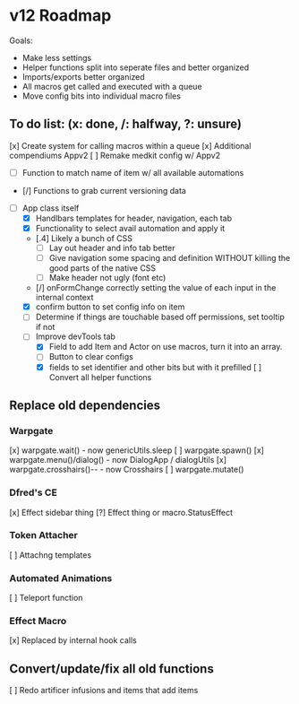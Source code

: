 # v12 Roadmap
Goals:
- Make less settings
- Helper functions split into seperate files and better organized
- Imports/exports better organized
- All macros get called and executed with a queue
- Move config bits into individual macro files

## To do list: (x: done, /: halfway, ?: unsure)
[x] Create system for calling macros within a queue
[x] Additional compendiums Appv2
[ ] Remake medkit config w/ Appv2
- [ ] Function to match name of item w/ all available automations
- [/] Functions to grab current versioning data
- [ ] App class itself
    - [x] Handlbars templates for header, navigation, each tab
    - [x] Functionality to select avail automation and apply it
    - [.4] Likely a bunch of CSS
        - [ ] Lay out header and info tab better
        - [ ] Give navigation some spacing and definition WITHOUT killing the good parts of the native CSS
        - [ ] Make header not ugly (font etc)
    - [/] onFormChange correctly setting the value of each input in the internal context
    - [x] confirm button to set config info on item
    - [ ] Determine if things are touchable based off permissions, set tooltip if not
    - [ ] Improve devTools tab
        - [x] Field to add Item and Actor on use macros, turn it into an array.
        - [ ] Button to clear configs
        - [x] fields to set identifier and other bits but with it prefilled
[ ] Convert all helper functions
## Replace old dependencies
### Warpgate
[x] warpgate.wait() - now genericUtils.sleep
[ ] warpgate.spawn()
[x] warpgate.menu()/dialog() - now DialogApp / dialogUtils
[x] warpgate.crosshairs()-- - now Crosshairs
[ ] warpgate.mutate()
### Dfred's CE
[x] Effect sidebar thing
[?] Effect thing or macro.StatusEffect
### Token Attacher
[ ] Attachng templates
### Automated Animations
[ ] Teleport function
### Effect Macro
[x] Replaced by internal hook calls
## Convert/update/fix all old functions
[ ] Redo artificer infusions and items that add items